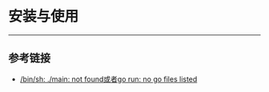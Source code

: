# 安装与使用
***

## 参考链接
- [/bin/sh: ./main: not found或者go run: no go files listed](https://blog.csdn.net/benben_2015/article/details/82747165)